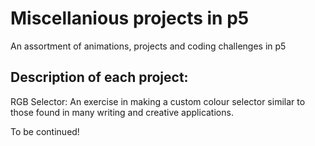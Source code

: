 # Miscellanious projects in p5
An assortment of animations, projects and coding challenges in p5

## Description of each project:

RGB Selector:
An exercise in making a custom colour selector similar to those found in many writing and creative applications.

To be continued!
